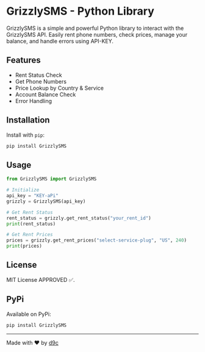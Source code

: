 
# GrizzlySMS - Python Library

GrizzlySMS is a simple and powerful Python library to interact with the GrizzlySMS API. Easily rent phone numbers, check prices, manage your balance, and handle errors using API-KEY.

## Features

- Rent Status Check
- Get Phone Numbers
- Price Lookup by Country & Service
- Account Balance Check
- Error Handling

## Installation

Install with `pip`:

```bash
pip install GrizzlySMS
```

## Usage

```python
from GrizzlySMS import GrizzlySMS

# Initialize
api_key = "KEY-aPi"
grizzly = GrizzlySMS(api_key)

# Get Rent Status
rent_status = grizzly.get_rent_status("your_rent_id")
print(rent_status)

# Get Rent Prices
prices = grizzly.get_rent_prices("select-service-plug", "US", 240)
print(prices)
```

## License

MIT License APPROVED ✅.

## PyPi

Available on PyPi:

```bash
pip install GrizzlySMS
```

---

Made with ❤️ by [d9c](https://pypi.org/d9c)
